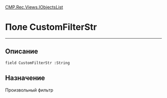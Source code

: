 ﻿---
Link: CMP.Rec.Views.IObjectsList.@CustomFilterStr
---

<!---  Навигация
[Имя проекта](#) :
-->
[CMP.Rec.Views.IObjectsList](Default)

# Поле CustomFilterStr
---

## Описание

    field CustomFilterStr :String

<!--
## Аргументы{#Args}

### Аргумент1

Описание аргумента 1
-->

## Назначение

Произвольный фильтр

<!--
## Пример

    CustomFilterStr...
-->

